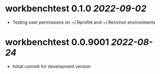 # workbenchtest 0.1.0 *2022-09-02*

-   Testing user permissions on ~/.Rprofile and ~/.Renviron environments

# workbenchtest 0.0.9001 *2022-08-24*

-   Initial commit for development version
